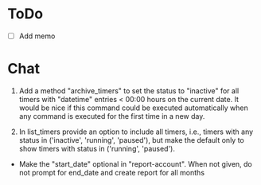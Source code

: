 # ToDo

- [ ] Add memo 


# Chat

1. Add a method "archive_timers" to set the status to "inactive" for all timers with "datetime" entries < 00:00 hours on the current date. It would be nice if this command could be executed automatically when any command is executed for the first time in a new day. 

2. In list_timers provide an option to include all timers, i.e., timers with any status in ('inactive', 'running', 'paused'), but make the default only to show timers with status in ('running', 'paused'). 

- Make the "start_date" optional in "report-account". When not given, do not prompt for end_date and create report for all months



